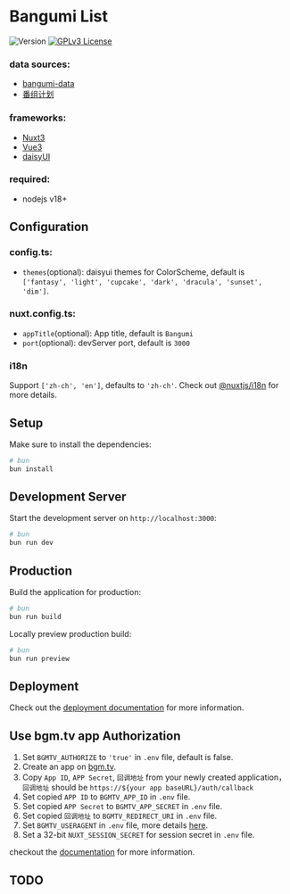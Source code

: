 # Bangumi List

![Version](https://img.shields.io/github/package-json/v/alanoy/bangumi?style=flat)
[![GPLv3 License](https://img.shields.io/badge/License-GPL%20v3-yellow.svg)](https://opensource.org/licenses/)


### data sources:

- [bangumi-data](https://github.com/bangumi-data/bangumi-data.git)
- [番组计划](http://bgm.tv/)

### frameworks:

- [Nuxt3](https://nuxt.com/)
- [Vue3](https://vuejs.org/)
- [daisyUI](https://daisyui.com/)

### required:

- nodejs v18+

## Configuration

### config.ts:

- `themes`(optional): daisyui themes for ColorScheme, default is `['fantasy', 'light', 'cupcake', 'dark', 'dracula', 'sunset', 'dim']`.

### nuxt.config.ts:

- `appTitle`(optional): App title, default is `Bangumi`
- `port`(optional): devServer port, default is `3000`

### i18n

Support `['zh-ch', 'en']`, defaults to `'zh-ch'`. Check out [@nuxtjs/i18n](https://i18n.nuxtjs.org/guide) for more details.

## Setup

Make sure to install the dependencies:

```bash
# bun
bun install
```

## Development Server

Start the development server on `http://localhost:3000`:

```bash
# bun
bun run dev
```

## Production

Build the application for production:

```bash
# bun
bun run build
```

Locally preview production build:

```bash
# bun
bun run preview
```

## Deployment

Check out the [deployment documentation](https://nuxt.com/docs/getting-started/deployment) for more information.

## Use bgm.tv app Authorization

1. Set `BGMTV_AUTHORIZE` to `'true'` in `.env` file, default is false.
2. Create an app on [bgm.tv](https://bgm.tv/dev/app/create).
3. Copy `App ID`, `APP Secret`, `回调地址` from your newly created application，`回调地址` should be `https://${your app baseURL}/auth/callback`
4. Set copied `APP ID` to `BGMTV_APP_ID` in `.env` file.
5. Set copied `APP Secret` to `BGMTV_APP_SECRET` in `.env` file.
6. Set copied `回调地址` to `BGMTV_REDIRECT_URI` in `.env` file.
7. Set `BGMTV_USERAGENT` in `.env` file, more details [here](https://github.com/bangumi/api/blob/master/docs-raw/user%20agent.md).
8. Set a 32-bit `NUXT_SESSION_SECRET` for session secret in `.env` file.

checkout the [documentation](https://github.com/bangumi/api/blob/master/docs-raw/How-to-Auth.md) for more information.

## TODO
